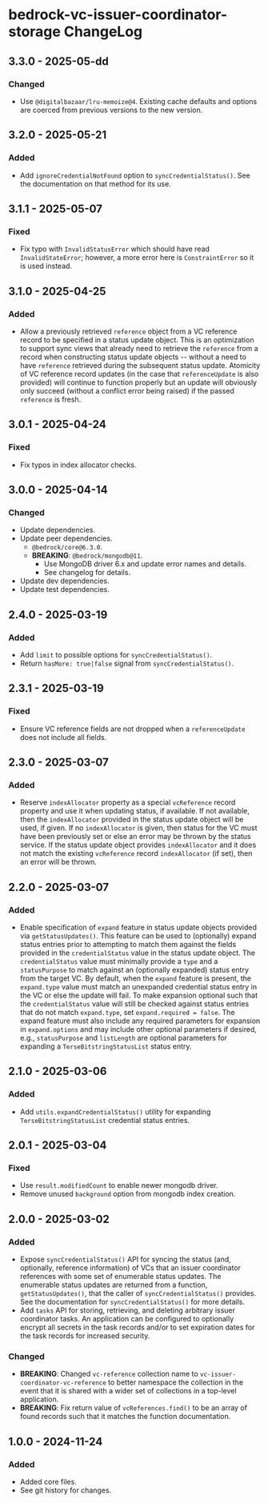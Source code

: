# bedrock-vc-issuer-coordinator-storage ChangeLog

## 3.3.0 - 2025-05-dd

### Changed
- Use `@digitalbazaar/lru-memoize@4`. Existing cache defaults and options
  are coerced from previous versions to the new version.

## 3.2.0 - 2025-05-21

### Added
- Add `ignoreCredentialNotFound` option to `syncCredentialStatus()`. See
  the documentation on that method for its use.

## 3.1.1 - 2025-05-07

### Fixed
- Fix typo with `InvalidStatusError` which should have read
  `InvalidStateError`; however, a more error here is `ConstraintError` so it
  is used instead.

## 3.1.0 - 2025-04-25

### Added
- Allow a previously retrieved `reference` object from a VC reference record
  to be specified in a status update object. This is an optimization to support
  sync views that already need to retrieve the `reference` from a record when
  constructing status update objects -- without a need to have `reference`
  retrieved during the subsequent status update. Atomicity of VC reference
  record updates (in the case that `referenceUpdate` is also provided) will
  continue to function properly but an update will obviously only succeed
  (without a conflict error being raised) if the passed `reference` is fresh.

## 3.0.1 - 2025-04-24

### Fixed
- Fix typos in index allocator checks.

## 3.0.0 - 2025-04-14

### Changed
- Update dependencies.
- Update peer dependencies.
  - `@bedrock/core@6.3.0`.
  - **BREAKING**: `@bedrock/mongodb@11`.
    - Use MongoDB driver 6.x and update error names and details.
    - See changelog for details.
- Update dev dependencies.
- Update test dependencies.

## 2.4.0 - 2025-03-19

### Added
- Add `limit` to possible options for `syncCredentialStatus()`.
- Return `hasMore: true|false` signal from `syncCredentialStatus()`.

## 2.3.1 - 2025-03-19

### Fixed
- Ensure VC reference fields are not dropped when a `referenceUpdate` does
  not include all fields.

## 2.3.0 - 2025-03-07

### Added
- Reserve `indexAllocator` property as a special `vcReference` record property
  and use it when updating status, if available. If not available, then the
  `indexAllocator` provided in the status update object will be used, if
  given. If no `indexAllocator` is given, then status for the VC must have
  been previously set or else an error may be thrown by the status service.
  If the status update object provides `indexAllocator` and it does not
  match the existing `vcReference` record `indexAllocator` (if set), then
  an error will be thrown.

## 2.2.0 - 2025-03-07

### Added
- Enable specification of `expand` feature in status update objects provided
  via `getStatusUpdates()`. This feature can be used to (optionally) expand
  status entries prior to attempting to match them against the fields provided
  in the `credentialStatus` value in the status update object. The `credentialStatus` value must minimally provide a `type` and a
  `statusPurpose` to match against an (optionally expanded) status entry from
  the target VC. By default, when the `expand` feature is present, the
  `expand.type` value must match an unexpanded credential status entry in the
  VC or else the update will fail. To make expansion optional such that the
  `credentialStatus` value will still be checked against status entries that
  do not match `expand.type`, set `expand.required = false`. The expand feature
  must also include any required parameters for expansion in `expand.options`
  and may include other optional parameters if desired, e.g.,
  `statusPurpose` and `listLength` are optional parameters for expanding a
  `TerseBitstringStatusList` status entry.

## 2.1.0 - 2025-03-06

### Added
- Add `utils.expandCredentialStatus()` utility for expanding
  `TerseBitstringStatusList` credential status entries.

## 2.0.1 - 2025-03-04

### Fixed
- Use `result.modifiedCount` to enable newer mongodb driver.
- Remove unused `background` option from mongodb index creation.

## 2.0.0 - 2025-03-02

### Added
- Expose `syncCredentialStatus()` API for syncing the status (and, optionally,
  reference information) of VCs that an issuer coordinator references with
  some set of enumerable status updates. The enumerable status updates are
  returned from a function, `getStatusUpdates()`, that the caller of
  `syncCredentialStatus()` provides. See the documentation for
  `syncCredentialStatus()` for more details.
- Add `tasks` API for storing, retrieving, and deleting arbitrary issuer
  coordinator tasks. An application can be configured to optionally encrypt
  all secrets in the task records and/or to set expiration dates for the
  task records for increased security.

### Changed
- **BREAKING**: Changed `vc-reference` collection name to
  `vc-issuer-coordinator-vc-reference` to better namespace the collection in
  the event that it is shared with a wider set of collections in a top-level
  application.
- **BREAKING**: Fix return value of `vcReferences.find()` to be an array of
  found records such that it matches the function documentation.

## 1.0.0 - 2024-11-24

### Added
- Added core files.
- See git history for changes.
